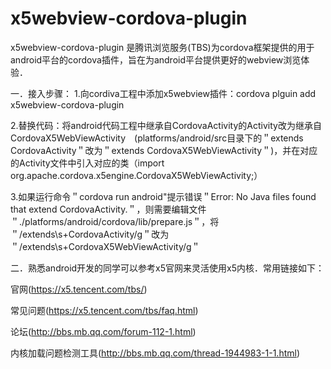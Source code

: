  # x5webview-cordova-plugin
x5webview-cordova-plugin 是腾讯浏览服务(TBS)为cordova框架提供的用于android平台的cordova插件，旨在为android平台提供更好的webview浏览体验．

一．接入步骤：
1.向cordiva工程中添加x5webview插件：cordova plguin add x5webview-cordova-plugin

2.替换代码：将android代码工程中继承自CordovaActivity的Activity改为继承自CordovaX5WebViewActivity　(platforms/android/src目录下的＂extends CordovaActivity＂改为＂extends CordovaX5WebViewActivity＂)，并在对应的Activity文件中引入对应的类（import org.apache.cordova.x5engine.CordovaX5WebViewActivity;）

3.如果运行命令＂cordova run android"提示错误＂Error: No Java files found that extend CordovaActivity.＂，则需要编辑文件＂./platforms/android/cordova/lib/prepare.js＂，将＂/extends\s+CordovaActivity/g＂改为＂/extends\s+CordovaX5WebViewActivity/g＂


二．熟悉android开发的同学可以参考x5官网来灵活使用x5内核．常用链接如下：

官网(https://x5.tencent.com/tbs/)

常见问题(https://x5.tencent.com/tbs/faq.html)

论坛(http://bbs.mb.qq.com/forum-112-1.html)

内核加载问题检测工具(http://bbs.mb.qq.com/thread-1944983-1-1.html)

